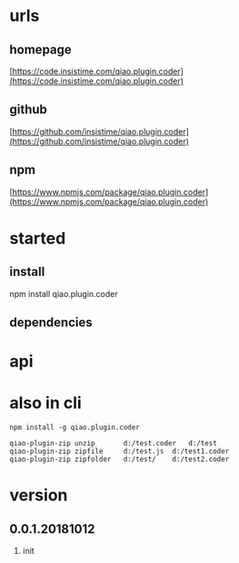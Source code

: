# urls
## homepage
[https://code.insistime.com/qiao.plugin.coder](https://code.insistime.com/qiao.plugin.coder)

## github
[https://github.com/insistime/qiao.plugin.coder](https://github.com/insistime/qiao.plugin.coder)

## npm
[https://www.npmjs.com/package/qiao.plugin.coder](https://www.npmjs.com/package/qiao.plugin.coder)

# started
## install
npm install qiao.plugin.coder

## dependencies

# api

# also in cli
```shell
npm install -g qiao.plugin.coder

qiao-plugin-zip unzip		d:/test.coder	d:/test
qiao-plugin-zip zipfile		d:/test.js	d:/test1.coder
qiao-plugin-zip zipfolder	d:/test/	d:/test2.coder
```

# version
## 0.0.1.20181012
1. init